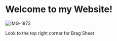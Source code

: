 # Welcome to my Website!

![IMG-1872](https://user-images.githubusercontent.com/65611036/121820392-7d892a00-cc60-11eb-9016-b22fb05381f0.jpg)

Look to the top right corner for Brag Sheet
